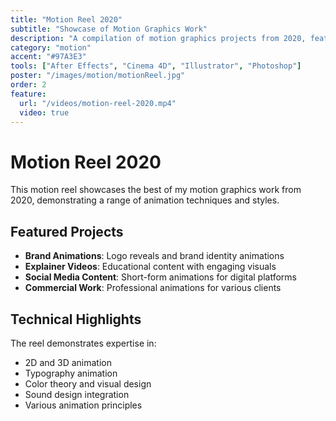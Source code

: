 ```yaml
---
title: "Motion Reel 2020"
subtitle: "Showcase of Motion Graphics Work"
description: "A compilation of motion graphics projects from 2020, featuring various animation styles and techniques."
category: "motion"
accent: "#97A3E3"
tools: ["After Effects", "Cinema 4D", "Illustrator", "Photoshop"]
poster: "/images/motion/motionReel.jpg"
order: 2
feature:
  url: "/videos/motion-reel-2020.mp4"
  video: true
---
```


# Motion Reel 2020

This motion reel showcases the best of my motion graphics work from 2020, demonstrating a range of animation techniques and styles.

## Featured Projects

- **Brand Animations**: Logo reveals and brand identity animations
- **Explainer Videos**: Educational content with engaging visuals
- **Social Media Content**: Short-form animations for digital platforms
- **Commercial Work**: Professional animations for various clients

## Technical Highlights

The reel demonstrates expertise in:

- 2D and 3D animation
- Typography animation
- Color theory and visual design
- Sound design integration
- Various animation principles
